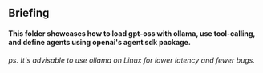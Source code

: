 ## Briefing

#### This folder showcases how to load gpt-oss with ollama, use tool-calling, and define agents using openai's agent sdk package.  

*ps. It's advisable to use ollama on Linux for lower latency and fewer bugs.*
